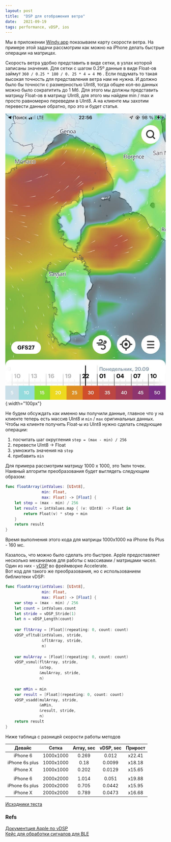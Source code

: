 ```yaml
---
layout: post
title:  "DSP для отображения ветра"
date:   2021-09-19
tags: performance, vDSP, ios
---
```


Мы в приложении [Windy.app](https://apps.apple.com/us/app/windy-app-wind-weather/id997079492) показываем карту скорости ветра. На примере этой задачи рассмотрим как можно на iPhone делать быстрые операции на матрицах. 

Скорость ветра удобно представить в виде сетки, в узлах которой записаны значения.
Для сетки с шагом 0.25º данные в виде Float-ов займут `360 / 0.25 * 180 / 0. 25 * 4 = 4 Мб` . 
Если подумать то такая высокая точность для представления ветра нам не нужна. И должно было бы точности с размерностью UInt8, тогда общее кол-во данных можно было сократитить до 1 Мб. Для этого мы должны представить матрицу Float-ов в матрицу UInt8, для этого мы найдем min / max и просто равномерно переведем в UInt8. А на клиенте мы захотим перевести данные обратно, про это и будет статья. 

![](/assets/images/2021-09-19-vdsp_for_wind/wind_whb.jpeg){:width="100px"}

Не будем обсуждать как именно мы получили данные, главное что у на клиенте теперь есть массив UInt8 и `min` / `max`  оригинальных данных.
Чтобы на клиенте получить Float-ы из UInt8 нужно сделать следующие операции:
1. посчитать шаг округления `step = (max - min) / 256`
2. перевести UInt8 → Float
3. умножить значения на `step`
4. прибавить `min`

Для примера рассмотрим матрицу 1000 x 1000, это 1млн точек. 
Наивный алгоритм преобразования будет выглядеть следующим образом:
```swift
func floatArray(intValues: [UInt8],
                min: Float,
                max: Float) -> [Float] {
    let step = (max - min) / 256
    let result = intValues.map { (v: UInt8) -> Float in
        return Float(v) * step + min
    }
    return result
}
```
Время выполнения этого кода для матрицы 1000x1000 на iPhone 6s Plus - 160 мс. 

Казалось, что можно было сделать это быстрее. 
Apple предоставляет  несколько механизмов для работы с массивами / матрицами чисел. Один из них - [vDSP](https://developer.apple.com/documentation/accelerate/vdsp) во фреймворке Accelerate.  
Вот код для такого же преобразования, но c использованием библиотеки vDSP:
```swift
func floatArray(intValues: [UInt8],
                min: Float,
                max: Float) -> [Float] {
    var step = (max - min) / 256
    let count = intValues.count
    let stride = vDSP_Stride(1)
    let n = vDSP_Length(count)

    var fltArray = [Float](repeating: 0, count: count)
    vDSP_vfltu8(intValues, stride,
                &fltArray, stride,
                n)

    var mulArray = [Float](repeating: 0, count: count)
    vDSP_vsmul(fltArray, stride,
               &step,
               &mulArray, stride,
               n)

    var mMin = min
    var result = [Float](repeating: 0, count: count)
    vDSP_vsadd(mulArray, stride,
               &mMin,
               &result, stride,
               n)
    return result
}
```

Ниже таблица с разницей скорости работы методов

Девайс | Сетка | Array, sec | vDSP, sec | Прирост
:---: | :---: | :---: | :---: | :---:
iPhone 6 | 1000x1000 | 0.269 | 0.012 | x22.41
iPhone 6s plus | 1000x1000 | 0.18 | 0.0099 | x18.18
iPhone X | 1000x1000 | 0.202 | 0.0129 |  x15.65
 |  |  |  |  
iPhone 6 | 2000x2000 | 1.014 | 0.051 | x19.88 |
iPhone 6s plus | 2000x2000 | 0.705 | 0.0442 | x15.95
iPhone X | 2000x2000 | 0.789 | 0.0473 | x16.68  

[Исходники теста](https://gist.github.com/chchrn/da4e69965f3c667b15c1a2eb7546400d)


### Refs
[Документция Apple по vDSP](https://developer.apple.com/documentation/accelerate/vdsp)   
[Кейс для обработки сигналов для BLE](https://devzone.nordicsemi.com/nordic/nordic-blog/b/blog/posts/nrf_2d00_connect_2d00_simd_2d00_optimizations_2d00_in_2d00_swift)